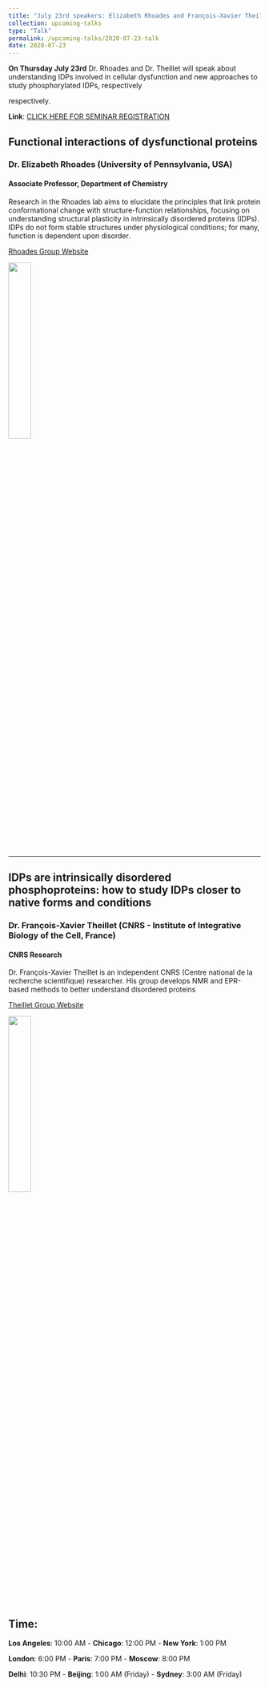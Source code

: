 ```yaml
---
title: "July 23rd speakers: Elizabeth Rhoades and François-Xavier Theillet"
collection: upcoming-talks
type: "Talk"
permalink: /upcoming-talks/2020-07-23-talk
date: 2020-07-23
---
```


**On Thursday July 23rd** Dr. Rhoades and Dr. Theillet will speak about understanding IDPs involved in cellular dysfunction and new approaches to study phosphorylated IDPs, respectively

 respectively.

**Link**: [CLICK HERE FOR SEMINAR REGISTRATION](https://wustl-hipaa.zoom.us/webinar/register/WN_Yxqk5QxZSa68o6OgA2FS-A)

## Functional interactions of dysfunctional proteins
### Dr. Elizabeth Rhoades (University of Pennsylvania, USA)

#### Associate Professor, Department of Chemistry

Research in the Rhoades lab aims to elucidate the principles that link protein conformational change with structure-function relationships, focusing on understanding structural plasticity in intrinsically disordered proteins (IDPs). IDPs do not form stable structures under physiological conditions; for many, function is dependent upon disorder. 

[Rhoades Group Website]([https://www.chem.upenn.edu/profile/elizabeth-rhoades])

<img src="{{site.baseurl}}/images/speakers/2020/rhoades.jpg" width="30%">


---

## IDPs are intrinsically disordered phosphoproteins: how to study IDPs closer to native forms and conditions
### Dr. François-Xavier Theillet (CNRS - Institute of Integrative Biology of the Cell, France)

#### CNRS Research
Dr. François-Xavier Theillet is an independent CNRS (Centre national de la recherche scientifique) researcher. His group develops NMR and EPR-based methods to better understand disordered proteins

[Theillet Group Website](https://www.i2bc.paris-saclay.fr/spip.php?article535&lang=fr)

<img src="{{site.baseurl}}/images/speakers/2020/davey.jpg" width="30%">


## Time:
**Los Angeles**: 10:00 AM - **Chicago**: 12:00 PM  - **New York**: 1:00 PM 

**London**: 6:00 PM - **Paris**: 7:00 PM - **Moscow**: 8:00 PM 

**Delhi**: 10:30 PM - **Beijing**: 1:00 AM (Friday)  - **Sydney**: 3:00 AM (Friday)




